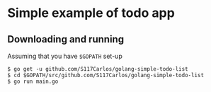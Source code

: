 # Simple example of todo app

## Downloading and running

Assuming that you have `$GOPATH` set-up

```shell
$ go get -u github.com/S117Carlos/golang-simple-todo-list
$ cd $GOPATH/src/github.com/S117Carlos/golang-simple-todo-list
$ go run main.go
```
